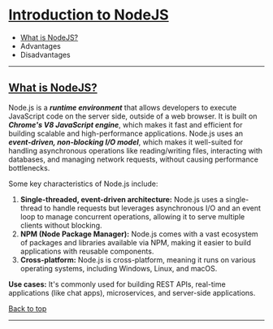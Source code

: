 
# [Introduction to NodeJS](#introduction-to-nodejs)

- [What is NodeJS?](#what-is-nodejs)
- Advantages
- Disadvantages

<hr>

## [What is NodeJS?](#what-is-nodejs)
Node.js is a **_runtime environment_** that allows developers to execute JavaScript code on the server side, outside of a web browser. It is built on **_Chrome's V8 JavaScript engine_**, which makes it fast and efficient for building scalable and high-performance applications. Node.js uses an **_event-driven, non-blocking I/O model_**, which makes it well-suited for handling asynchronous operations like reading/writing files, interacting with databases, and managing network requests, without causing performance bottlenecks.

Some key characteristics of Node.js include:

1. **Single-threaded, event-driven architecture:** Node.js uses a single-thread to handle requests but leverages asynchronous I/O and an event loop to manage concurrent operations, allowing it to serve multiple clients without blocking.
2. **NPM (Node Package Manager):** Node.js comes with a vast ecosystem of packages and libraries available via NPM, making it easier to build applications with reusable components.
3. **Cross-platform:** Node.js is cross-platform, meaning it runs on various operating systems, including Windows, Linux, and macOS.

**Use cases:** It's commonly used for building REST APIs, real-time applications (like chat apps), microservices, and server-side applications.

[Back to top](#introduction-to-nodejs)

<hr>
